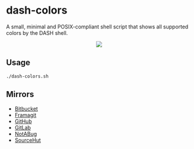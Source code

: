 # dash-colors
A small, minimal and POSIX-compliant shell script that shows all supported
colors by the DASH shell.

<p align=center><img
src=https://github.com/firasuke/dash-colors/raw/master/dash-colors.png></p>

## Usage
```Shell
./dash-colors.sh
```

## Mirrors
* [Bitbucket](https://bitbucket.org/firasuke/dash-colors)
* [Framagit](https://framagit.org/firasuke/dash-colors)
* [GitHub](https://github.com/firasuke/dash-colors)
* [GitLab](https://gitlab.com/firasuke/dash-colors)
* [NotABug](https://notabug.org/firasuke/dash-colors)
* [SourceHut](https://git.sr.ht/~firasuke/dash-colors)

